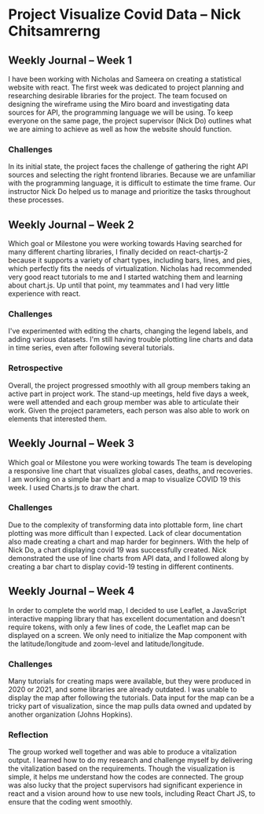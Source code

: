 # Project Visualize Covid Data – Nick Chitsamrerng

## Weekly Journal – Week 1

I have been working with Nicholas and Sameera on creating a statistical website with react. The first week was dedicated to project planning and researching desirable libraries for the project. The team focused on designing the wireframe using the Miro board and investigating data sources for API, the programming language we will be using. To keep everyone on the same page, the project supervisor (Nick Do) outlines what we are aiming to achieve as well as how the website should function. 

### Challenges 
In its initial state, the project faces the challenge of gathering the right API sources and selecting the right frontend libraries. Because we are unfamiliar with the programming language, it is difficult to estimate the time frame. Our instructor Nick Do helped us to manage and prioritize the tasks throughout these processes.

## Weekly Journal – Week 2

Which goal or Milestone you were working towards
Having searched for many different charting libraries, I finally decided on react-chartjs-2 because it supports a variety of chart types, including bars, lines, and pies, which perfectly fits the needs of virtualization. Nicholas had recommended very good react tutorials to me and I started watching them and learning about chart.js. Up until that point, my teammates and I had very little experience with react.

### Challenges 
I've experimented with editing the charts, changing the legend labels, and adding various datasets. I'm still having trouble plotting line charts and data in time series, even after following several tutorials.

### Retrospective
Overall, the project progressed smoothly with all group members taking an active part in project work. The stand-up meetings, held five days a week, were well attended and each group member was able to articulate their work. Given the project parameters, each person was also able to work on elements that interested them.

## Weekly Journal – Week 3
Which goal or Milestone you were working towards
The team is developing a responsive line chart that visualizes global cases, deaths, and recoveries. I am working on a simple bar chart and a map to visualize COVID 19 this week. I used Charts.js to draw the chart.

### Challenges
Due to the complexity of transforming data into plottable form, line chart plotting was more difficult than I expected. Lack of clear documentation also made creating a chart and map harder for beginners. With the help of Nick Do, a chart displaying covid 19 was successfully created. Nick demonstrated the use of line charts from API data, and I followed along by creating a bar chart to display covid-19 testing in different continents.


## Weekly Journal – Week 4
In order to complete the world map, I decided to use Leaflet, a JavaScript interactive mapping library that has excellent documentation and doesn't require tokens, with only a few lines of code, the Leaflet map can be displayed on a screen. We only need to initialize the Map component with the latitude/longitude and zoom-level and latitude/longitude.

### Challenges
Many tutorials for creating maps were available, but they were produced in 2020 or 2021, and some libraries are already outdated. I was unable to display the map after following the tutorials. Data input for the map can be a tricky part of visualization, since the map pulls data owned and updated by another organization (Johns Hopkins). 

### Reflection
The group worked well together and was able to produce a vitalization output.  I learned how to do my research and challenge myself by delivering the vitalization based on the requirements. Though the visualization is simple, it helps me understand how the codes are connected. The group was also lucky that the project supervisors had significant experience in react and a vision around how to use new tools, including React Chart JS, to ensure that the coding went smoothly.
